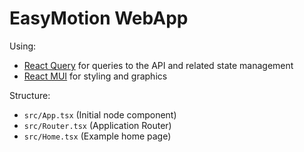 # EasyMotion WebApp

Using:

- [React Query](https://tanstack.com/query/v5) for queries to the API and related state management
- [React MUI]() for styling and graphics

Structure:

- `src/App.tsx` (Initial node component)
- `src/Router.tsx` (Application Router)
- `src/Home.tsx` (Example home page)
